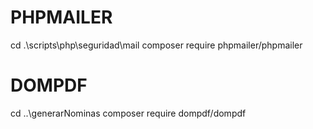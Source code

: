 # PHPMAILER

cd .\scripts\php\seguridad\mail
composer require phpmailer/phpmailer

# DOMPDF
cd ..\generarNominas
composer require dompdf/dompdf